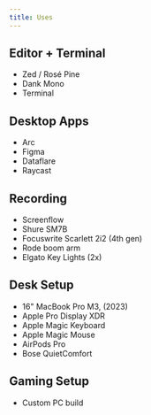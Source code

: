 ```yaml
---
title: Uses
---
```


## Editor + Terminal

- Zed / Rosé Pine
- Dank Mono
- Terminal

## Desktop Apps

- Arc
- Figma
- Dataflare
- Raycast

## Recording

- Screenflow
- Shure SM7B
- Focuswrite Scarlett 2i2 (4th gen)
- Rode boom arm
- Elgato Key Lights (2x)

## Desk Setup

- 16" MacBook Pro M3, (2023)
- Apple Pro Display XDR
- Apple Magic Keyboard
- Apple Magic Mouse
- AirPods Pro
- Bose QuietComfort

## Gaming Setup

- Custom PC build
